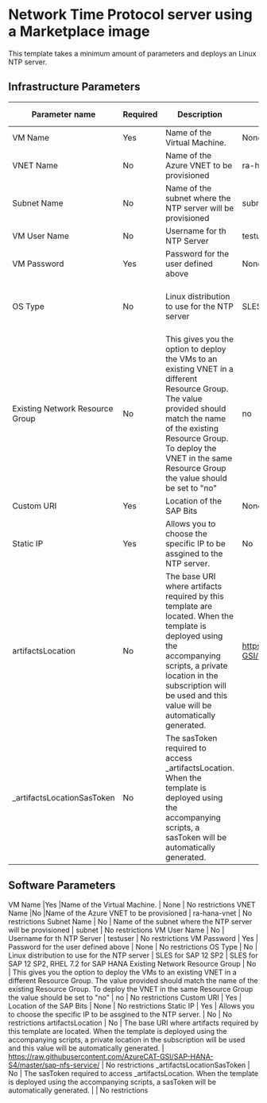 #  Network Time Protocol server using a Marketplace image


This template takes a minimum amount of parameters and deploys an Linux NTP server.

## Infrastructure Parameters

Parameter name | Required | Description | Default Value | Allowed Values
-------------- | -------- | ----------- | ------------- | --------------
VM Name |Yes |Name of the Virtual Machine. | None | No restrictions
VNET Name |No |Name of the Azure VNET to be provisioned | ra-hana-vnet | No restrictions
Subnet Name | No | Name of the subnet where the NTP server will be provisioned | subnet | No restrictions
VM User Name | No | Username for th NTP Server | testuser | No restrictions
VM Password | Yes | Password for the user defined above | None | No restrictions
OS Type | No | Linux distribution to use for the NTP server | SLES for SAP 12 SP2 | SLES for SAP 12 SP2, RHEL 7.2 for SAP HANA
Existing Network Resource Group | No | This gives you the option to deploy the VMs to an existing VNET in a different Resource Group. The value provided should match the name of the existing Resource Group. To deploy the VNET in the same Resource Group the value should be set to "no" | no | No restrictions
Custom URI | Yes | Location of the SAP Bits | None | No restrictions
Static IP | Yes | Allows you to choose the specific IP to be assgined to the NTP server. | No  | No restrictions
artifactsLocation | No | The base URI where artifacts required by this template are located. When the template is deployed using the accompanying scripts, a private location in the subscription will be used and this value will be automatically generated. |  https://raw.githubusercontent.com/AzureCAT-GSI/SAP-HANA-S4/master/sap-nfs-service/ | No restrictions
_artifactsLocationSasToken | No | The sasToken required to access _artifactsLocation.  When the template is deployed using the accompanying scripts, a sasToken will be automatically generated. |   | No restrictions


## Software Parameters

VM Name |Yes |Name of the Virtual Machine. | None | No restrictions
VNET Name |No |Name of the Azure VNET to be provisioned | ra-hana-vnet | No restrictions
Subnet Name | No | Name of the subnet where the NTP server will be provisioned | subnet | No restrictions
VM User Name | No | Username for th NTP Server | testuser | No restrictions
VM Password | Yes | Password for the user defined above | None | No restrictions
OS Type | No | Linux distribution to use for the NTP server | SLES for SAP 12 SP2 | SLES for SAP 12 SP2, RHEL 7.2 for SAP HANA
Existing Network Resource Group | No | This gives you the option to deploy the VMs to an existing VNET in a different Resource Group. The value provided should match the name of the existing Resource Group. To deploy the VNET in the same Resource Group the value should be set to "no" | no | No restrictions
Custom URI | Yes | Location of the SAP Bits | None | No restrictions
Static IP | Yes | Allows you to choose the specific IP to be assgined to the NTP server. | No  | No restrictions
artifactsLocation | No | The base URI where artifacts required by this template are located. When the template is deployed using the accompanying scripts, a private location in the subscription will be used and this value will be automatically generated. |  https://raw.githubusercontent.com/AzureCAT-GSI/SAP-HANA-S4/master/sap-nfs-service/ | No restrictions
_artifactsLocationSasToken | No | The sasToken required to access _artifactsLocation.  When the template is deployed using the accompanying scripts, a sasToken will be automatically generated. |   | No restrictions


